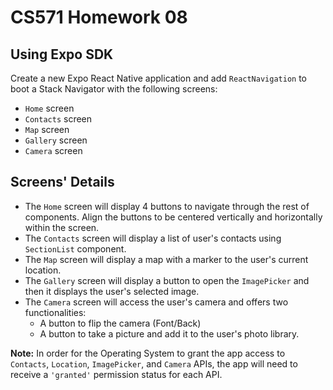 # CS571 Homework 08
## Using Expo SDK
Create a new Expo React Native application and add `ReactNavigation` to boot a Stack Navigator with the following screens:
* `Home` screen
* `Contacts` screen
* `Map` screen
* `Gallery` screen
* `Camera` screen  
## Screens' Details  
* The `Home` screen will display 4 buttons to navigate through the rest of components. Align the buttons to be centered vertically and horizontally within the screen.
* The `Contacts` screen will display a list of user's contacts using `SectionList` component.  
* The `Map` screen will display a map with a marker to the user's current location.
* The `Gallery` screen will display a button to open the `ImagePicker` and then it displays the user's selected image.
* The `Camera` screen will access the user's camera and offers two functionalities:
    * A button to flip the camera (Font/Back)
    * A button to take a picture and add it to the user's photo library.
  
**Note:** In order for the Operating System to grant the app access to `Contacts`, `Location`, `ImagePicker`, and `Camera` APIs, the app will need to receive a `'granted'` permission status for each API.
